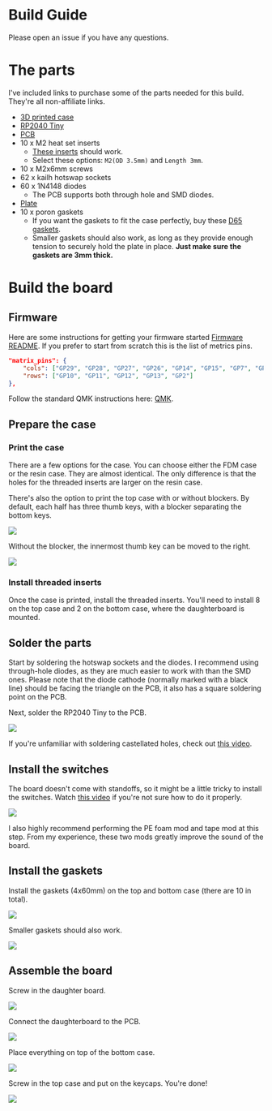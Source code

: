 # Build Guide
Please open an issue if you have any questions.

# The parts
I've included links to purchase some of the parts needed for this build. They're all non-affiliate links.

- [3D printed case](./case)
- [RP2040 Tiny](https://www.waveshare.com/rp2040-tiny.htm)
- [PCB](./pcb-gerbers.zip)
- 10 x M2 heat set inserts
    - [These inserts](https://www.aliexpress.com/item/1005003582355741.html) should work.
    - Select these options: `M2(OD 3.5mm)` and `Length 3mm`.
- 10 x M2x6mm screws
- 62 x kailh hotswap sockets
- 60 x 1N4148 diodes
    - The PCB supports both through hole and SMD diodes.
- [Plate](./plate-gerbers.zip)
- 10 x poron gaskets
    - If you want the gaskets to fit the case perfectly, buy these [D65 gaskets](https://www.aliexpress.com/item/1005004488920878.html).
    - Smaller gaskets should also work, as long as they provide enough tension to securely hold the plate in place. **Just make sure the gaskets are 3mm thick.**

# Build the board
## Firmware
Here are some instructions for getting your firmware started [Firmware README](../src/firmware/formuno/readme.md).
If you prefer to start from scratch this is the list of metrics pins.
```json
"matrix_pins": {
    "cols": ["GP29", "GP28", "GP27", "GP26", "GP14", "GP15", "GP7", "GP8", "GP6", "GP5", "GP4", "GP3"],
    "rows": ["GP10", "GP11", "GP12", "GP13", "GP2"]
},
```
Follow the standard QMK instructions here: [QMK](https://github.com/qmk/qmk_firmware).


## Prepare the case
### Print the case
There are a few options for the case. You can choose either the FDM case or the resin case. They are almost identical. The only difference is that the holes for the threaded inserts are larger on the resin case.

There's also the option to print the top case with or without blockers. By default, each half has three thumb keys, with a blocker separating the bottom keys.

![](images/top-case-default.jpg)

Without the blocker, the innermost thumb key can be moved to the right.

![](images/top-case-no-blockers.jpg)

### Install threaded inserts

Once the case is printed, install the threaded inserts. You'll need to install 8 on the top case and 2 on the bottom case, where the daughterboard is mounted.

## Solder the parts
Start by soldering the hotswap sockets and the diodes. I recommend using through-hole diodes, as they are much easier to work with than the SMD ones. Please note that the diode cathode (normally marked with a black line) should be facing the triangle on the PCB, it also has a square soldering point on the PCB. 

Next, solder the RP2040 Tiny to the PCB.

![](images/solder-rp2040-tiny.jpg)

If you're unfamiliar with soldering castellated holes, check out [this video](https://www.youtube.com/watch?v=rGvvwXrv310).

## Install the switches
The board doesn't come with standoffs, so it might be a little tricky to install the switches. Watch [this video](https://www.youtube.com/watch?v=MtzzKFZqiPw&t=303s) if you're not sure how to do it properly.

![](images/switches.jpg)


I also highly recommend performing the PE foam mod and tape mod at this step. From my experience, these two mods greatly improve the sound of the board.

## Install the gaskets

Install the gaskets (4x60mm) on the top and bottom case (there are 10 in total).

![](images/gaskets.jpg)

Smaller gaskets should also work.

![](images/gaskets-small.jpg)

## Assemble the board

Screw in the daughter board.

![](images/daughterboard.jpg)

Connect the daughterboard to the PCB.

![](images/connect-daughterboard.jpg)

Place everything on top of the bottom case.

![](images/plate-on-bottom-case.jpg)

Screw in the top case and put on the keycaps. You're done!

![](images/fully-assembled.jpg)
